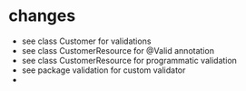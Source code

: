 # changes
* see class Customer for validations
* see class CustomerResource for @Valid annotation
* see class CustomerResource for programmatic validation
* see package validation for custom validator
* 